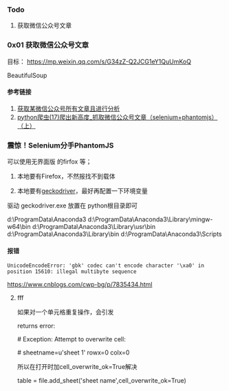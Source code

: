 



### Todo

1.  获取微信公众号文章





### 0x01 获取微信公众号文章



目标： https://mp.weixin.qq.com/s/G34zZ-Q2JCG1eY1QuUmKoQ



BeautifulSoup



#### 参考链接

1. [获取某微信公众号所有文章且进行分析](https://www.jianshu.com/p/152c9ec1d2f8)
2. [python爬虫(17)爬出新高度_抓取微信公众号文章（selenium+phantomjs）（上）](https://blog.csdn.net/qiqiyingse/article/details/70050113)



### 震惊！Selenium分手PhantomJS



可以使用无界面版 的firfox 等；



1. 本地要有Firefox，不然报找不到载体

2. 本地要有[geckodriver](https://github.com/mozilla/geckodriver/releases/)，最好再配置一下环境变量

驱动   geckodriver.exe  放置在 python根目录即可











d:\ProgramData\Anaconda3
d:\ProgramData\Anaconda3\Library\mingw-w64\bin
d:\ProgramData\Anaconda3\Library\usr\bin
d:\ProgramData\Anaconda3\Library\bin
d:\ProgramData\Anaconda3\Scripts







#### 报错



```
UnicodeEncodeError: 'gbk' codec can't encode character '\xa0' in position 15610: illegal multibyte sequence
```

https://www.cnblogs.com/cwp-bg/p/7835434.html



2. fff

   如果对一个单元格重复操作，会引发

   returns error:

   \# Exception: Attempt to overwrite cell:

   \# sheetname=u'sheet 1' rowx=0 colx=0

   所以在打开时加cell_overwrite_ok=True解决

   table = file.add_sheet('sheet name',cell_overwrite_ok=True)